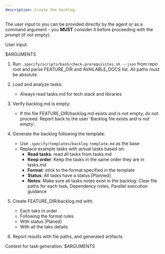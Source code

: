 ```yaml
---
description: Create the backlog.
---
```


The user input to you can be provided directly by the agent or as a command argument - you **MUST** consider it before proceeding with the prompt (if not empty).

User input:

$ARGUMENTS

1. Run `.specify/scripts/bash/check-prerequisites.sh --json` from repo root and parse FEATURE_DIR and AVAILABLE_DOCS list. All paths must be absolute.

2. Load and analyze tasks:
   - Always read tasks.md for tech stack and libraries

3. Verify backlog.md is empty:
   - If the file FEATURE_DIR/backlog.md exists and is not empty, do not proceed. Report back to the user 'Backlog file exists and is not empty'.

4. Generate the backlog following the template:
   - Use `.specify/templates/backlog-template.md` as the base
   - Replace example tasks with actual tasks based on:
     * **Read tasks**: read all tasks from tasks.md
     * **Keep order**: Keep the tasks in the same order they are in tasks.md
     * **Format**: stick to the format specified in the template
     * **Status**: All tasks have a status [Planned]
     * **Notes**: Make sure all tasks notes exist in the backlog: Clear file paths for each task, Dependency notes, Parallel execution guidance

5. Create FEATURE_DIR/backlog.md with:
   - Each taks in order 
   - Following the format rules
   - With status [Planed]
   - With all the taks details

6. Report results with file paths, and generated artifacts.

Context for task generation: $ARGUMENTS

